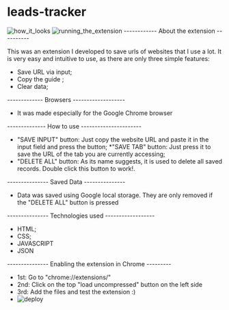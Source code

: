 # leads-tracker
![how_it_looks](https://user-images.githubusercontent.com/68081476/161401684-2c592268-19ab-4b81-a89b-266baacdc098.png)
![running_the_extension](https://user-images.githubusercontent.com/68081476/161401713-52ff9836-0f5c-4703-a7c9-0d85f4c0d335.png)
------------ About the extension ----------

This was an extension I developed to save urls of websites that I use a lot. It is very easy and intuitive to use, as there are only three simple features:
* Save URL via input;
* Copy the guide ;
* Clear data;

------------- Browsers -------------------

* It was made especially for the Google Chrome browser

-------------- How to use ----------------------
* "SAVE INPUT" button: Just copy the website URL and paste it in the input field and press the button;
*"SAVE TAB" button: Just press it to save the URL of the tab you are currently accessing;
* "DELETE ALL" button: As its name suggests, it is used to delete all saved records. Double click this button to work!.

--------------- Saved Data ---------------
* Data was saved using Google local storage. They are only removed if the "DELETE ALL" button is pressed

--------------- Technologies used ------------------
* HTML;
* CSS;
* JAVASCRIPT
* JSON

--------------- Enabling the extension in Chrome ---------
* 1st: Go to "chrome://extensions/"
* 2nd: Click on the top "load uncompressed" button on the left side
* 3rd: Add the files and test the extension :)
* ![deploy](https://user-images.githubusercontent.com/68081476/161401788-31b3dcbc-e790-462f-b4db-320cbf77aeee.png)

